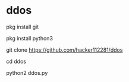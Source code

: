 # ddos
pkg install git 

pkg install python3

git clone https://github.com/hacker112281/ddos

cd ddos

python2 ddos.py
